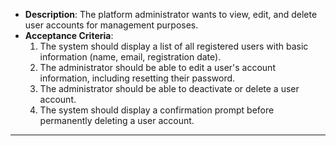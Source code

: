- **Description**: The platform administrator wants to view, edit, and delete user accounts for management purposes.
- **Acceptance Criteria**:
    1. The system should display a list of all registered users with basic information (name, email, registration date).
    2. The administrator should be able to edit a user's account information, including resetting their password.
    3. The administrator should be able to deactivate or delete a user account.
    4. The system should display a confirmation prompt before permanently deleting a user account.

---
